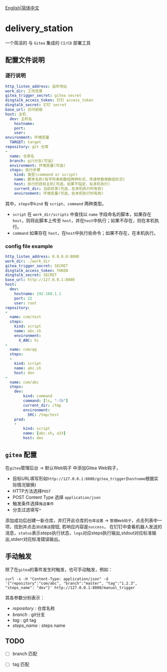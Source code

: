 
[English](README.md)|[简体中文](README_CN.md)

# delivery\_station

一个简洁的 与 `Gitea` 集成的 `CI/CD` 部署工具


## 配置文件说明


### 逐行说明

```yaml
http_listen_address: 监听地址
work_dir: 工作目录
gitea_trigger_secret: gitea secret
dingtalk_access_token: 钉钉 access_token
dingtalk_secret: 钉钉 secret
base_url: 访问前缀
host: 主机
  dev: 主机名
    hostname: 
    port: 
    user: 
environment: 环境变量
  TARGET: target
repository: git 仓库
-
  name: 仓库名
  branch: git分支(可选)
  environment: 环境变量(可选)
  steps: 执行步骤
    kind: 类型(command or script)
    name: 脚本名称(有字符串和数组两种形式，传递参数用数组形式)
    host: 执行的目标主机(可选，如果不指定，在本机执行)
    current_dir: 当前目录(可选，在本机执行时有效)
    environment: 环境变量(可选，在本机执行时有效)
```

其中，`steps`中`kind` 有 `script`、`command` 两种类型。

- `script` 在 `work_dir/scripts` 中查找以 `name` 字段命名的脚本，如果存在 `host`，则将此脚本上传至 `host`，并在`host`中执行；如果不存在，则在本机执行。
- `command` 如果存在 `host`，在`host`中执行些命令；如果不存在，在本机执行。

### config file example

```yaml
http_listen_address: 0.0.0.0:8080
work_dir: ./work_dir
gitea_trigger_secret: SECRET
dingtalk_access_token: TOKEN
dingtalk_secret: SECRET
base_url: http://127.0.0.1:8080
host:
  dev:
    hostname: 192.168.1.1
    port: 22
    user: root
repository:
-
  name: com/test
  steps:
    kind: script
    name: abc.sh
    environment:
      X_ABC: hi
-
  name: com/qq
  steps:
  -
    kind: script
    name: abc.sh
    host: dev
-
  name: com/abc
  steps:
    dev:
        kind: command
        command: [ls, "-lh"]
        current_dir: /tmp
        environment:
          SRC: /tmp/test
    prod:
    -
        kind: script
        name: [abc.sh, a33]
        host: dev
```

## `gitea` 配置

在`gitea`管理后台 -> 默认Web钩子 中添加Gitea Web钩子，

- 目标URL填写形如`http://127.0.0.1:8080/gitea_trigger`(`hostname`根据实际情况替换)
- HTTP方法选择`POST`
- POST Content Type 选择 `application/json`
- 触发条件选择`推送事件`
- 分支过滤填写`*`

添加成功后创建一新仓库，并打开此仓库的`仓库设置` -> `管理Web钩子`，点击列表中一项，找到并点击`测试推送`按钮, 若响应内容是`success`，
在钉钉中查看机器人发送的消息，`status`表示steps执行状态，`logs`对应steps执行输出,stdout对应标准输出,stderr对应标准错误输出。

## 手动触发

除了在`gitea`的事件发生时触发，也可手动触发，例如：

```shell
curl -s -H "Content-Type: application/json" -d '{"repository":"com/abc", "branch":"master", "tag":"1.2.3", "steps_name": "dev"}' http://127.0.0.1:8080/manual_trigger
```

其各参数分别表示：

- *repository* : 仓库名称
- *branch* : git分支
- *tag* : git tag
- *steps_name* : steps name

## TODO

- [ ] branch 匹配
- [ ] tag 匹配


